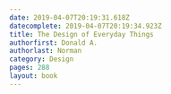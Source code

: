 ```yaml
---
date: 2019-04-07T20:19:31.618Z
datecomplete: 2019-04-07T20:19:34.923Z
title: The Design of Everyday Things
authorfirst: Donald A.
authorlast: Norman
category: Design
pages: 288
layout: book
---
```


